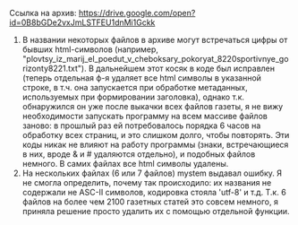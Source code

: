 Ссылка на архив:
https://drive.google.com/open?id=0B8bGDe2vxJmLSTFEU1dnMi1Gckk

1) В названии некоторых файлов в архиве могут встречаться цифры от бывших html-символов (например, "plovtsy_iz_marij_el_poedut_v_cheboksary_pokoryat_8220sportivnye_gorizonty8221.txt"). В дальнейшем этот косяк в коде был исправлен (теперь отдельная ф-я удаляет все html символы в указанной строке, в т.ч. она запускается при обработке метаданных, используемых при формировании заголовка), однако т.к. обнаружился он уже после выкачки всех файлов газеты, я не вижу необходимости запускать программу на всем массиве файлов заново: в прошлый раз ей потребовалось порядка 6 часов на обработку всех страниц, и это слишком долго, чтобы повторять. Эти коды никак не влияют на работу программы (знаки, встречающиеся в них, вроде & и # удаляются отдельно), и подобных файлов немного. В самих файлах все html символы удалены.
2) На нескольких файлах (6 или 7 файлов) mystem выдавал ошибку. Я не смогла определить, почему так происходило: их названия не содержали не ASC-II символов, кодировка стояла 'utf-8' и т.д. Т.к. 6 файлов на более чем 2100 газетных статей это совсем немного, я приняла решение просто удалить их с помощью отдельной функции.
